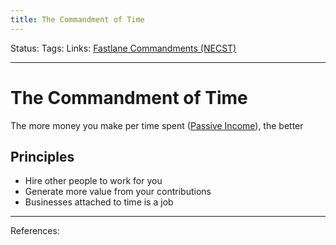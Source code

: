 ```yaml
---
title: The Commandment of Time
---
```

Status:
Tags:
Links: [Fastlane Commandments (NECST)](out/fastlane-commandments-necst.md)
___
# The Commandment of Time
The more money you make per time spent ([Passive Income](None)), the better
## Principles
- Hire other people to work for you
- Generate more value from your contributions
- Businesses attached to time is a job
___
References:
